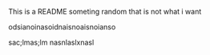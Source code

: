 This is a README
someting random that is not what i want

odsianoinasoidnaisnoaisnoianso

sac;lmas;lm
nasnlaslxnasl
